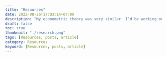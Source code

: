 ```yaml
---
title: "Resources"
date: 2022-08-26T17:03:14+07:00
description: "My econometric theory was very similar. I’d be working on an empirical paper, and I’d say, “How can I think about the conditions under which..."
draft: false
toc: true
thumbnail: "./research.png"
tags: [Resources, posts, article]
category: Resources
keyword: [Resources, posts, article]
---
```

